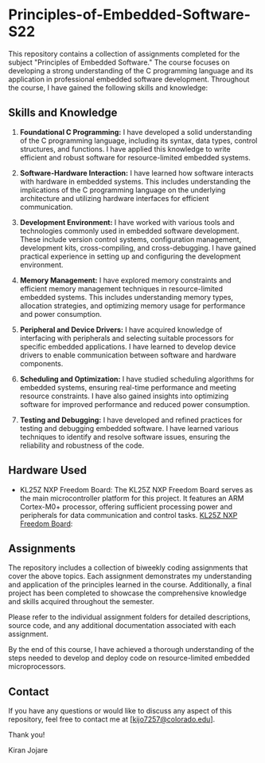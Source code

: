 # Principles-of-Embedded-Software-S22

This repository contains a collection of assignments completed for the subject "Principles of Embedded Software." The course focuses on developing a strong understanding of the C programming language and its application in professional embedded software development. Throughout the course, I have gained the following skills and knowledge:

## Skills and Knowledge

1. **Foundational C Programming:** I have developed a solid understanding of the C programming language, including its syntax, data types, control structures, and functions. I have applied this knowledge to write efficient and robust software for resource-limited embedded systems.

2. **Software-Hardware Interaction:** I have learned how software interacts with hardware in embedded systems. This includes understanding the implications of the C programming language on the underlying architecture and utilizing hardware interfaces for efficient communication.

3. **Development Environment:** I have worked with various tools and technologies commonly used in embedded software development. These include version control systems, configuration management, development kits, cross-compiling, and cross-debugging. I have gained practical experience in setting up and configuring the development environment.

4. **Memory Management:** I have explored memory constraints and efficient memory management techniques in resource-limited embedded systems. This includes understanding memory types, allocation strategies, and optimizing memory usage for performance and power consumption.

5. **Peripheral and Device Drivers:** I have acquired knowledge of interfacing with peripherals and selecting suitable processors for specific embedded applications. I have learned to develop device drivers to enable communication between software and hardware components.

6. **Scheduling and Optimization:** I have studied scheduling algorithms for embedded systems, ensuring real-time performance and meeting resource constraints. I have also gained insights into optimizing software for improved performance and reduced power consumption.

7. **Testing and Debugging:** I have developed and refined practices for testing and debugging embedded software. I have learned various techniques to identify and resolve software issues, ensuring the reliability and robustness of the code.

## Hardware Used

- KL25Z NXP Freedom Board: The KL25Z NXP Freedom Board serves as the main microcontroller platform for this project. It features an ARM Cortex-M0+ processor, offering sufficient processing power and peripherals for data communication and control tasks.
[KL25Z NXP Freedom Board](https://www.nxp.com/products/processors-and-microcontrollers/arm-based-processors-and-mcus/kinetis-cortex-m-mcus/l-series-ultra-low-power-m0-plus/kinetis-kl2x-72-96-mhz-usb-ultra-low-power-microcontrollers-mcus-based-on-arm-cortex-m0-plus-core:KL25Z):


## Assignments

The repository includes a collection of biweekly coding assignments that cover the above topics. Each assignment demonstrates my understanding and application of the principles learned in the course. Additionally, a final project has been completed to showcase the comprehensive knowledge and skills acquired throughout the semester.

Please refer to the individual assignment folders for detailed descriptions, source code, and any additional documentation associated with each assignment.

By the end of this course, I have achieved a thorough understanding of the steps needed to develop and deploy code on resource-limited embedded microprocessors.


## Contact

If you have any questions or would like to discuss any aspect of this repository, feel free to contact me at [kijo7257@colorado.edu].

Thank you!

Kiran Jojare
 
